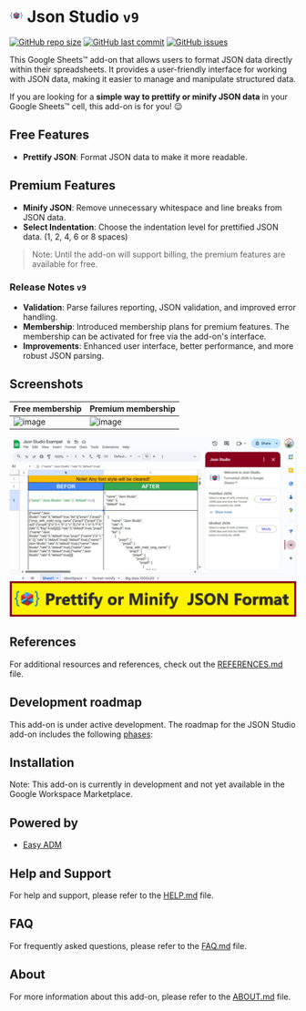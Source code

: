 # ![Logo](https://raw.githubusercontent.com/ilanlal/ss-json-editor/main/assets/logo24.png) Json Studio ```v9```

[![GitHub repo size](https://img.shields.io/github/repo-size/ilanlal/ss-json-editor)](https://github.com/ilanlal/ss-json-editor)
[![GitHub last commit](https://img.shields.io/github/last-commit/ilanlal/ss-json-editor)](https://github.com/ilanlal/ss-json-editor)
[![GitHub issues](https://img.shields.io/github/issues/ilanlal/ss-json-editor)](https://github.com/ilanlal/ss-json-editor/issues)

This Google Sheets™ add-on that allows users to format JSON data directly within their spreadsheets. It provides a user-friendly interface for working with JSON data, making it easier to manage and manipulate structured data.

If you are looking for a **simple way to prettify or minify JSON data** in your Google Sheets™ cell, this add-on is for you! 😉

## Free Features

- **Prettify JSON**: Format JSON data to make it more readable.

## Premium Features

- **Minify JSON**: Remove unnecessary whitespace and line breaks from JSON data.
- **Select Indentation**: Choose the indentation level for prettified JSON data. (1, 2, 4, 6 or 8 spaces)

> Note: Until the add-on will support billing, the premium features are available for free.

### Release Notes ```v9```

- **Validation**: Parse failures reporting, JSON validation, and improved error handling.
- **Membership**: Introduced membership plans for premium features. The membership can be activated for free via the add-on's interface.
- **Improvements**: Enhanced user interface, better performance, and more robust JSON parsing.

## Screenshots

| Free membership | Premium membership |
| --- | --- |
| <img width="320" alt="image" src="https://github.com/user-attachments/assets/eb457ab0-74a5-4172-aee1-a865bdedbba3" /> | <img width="320" alt="image" src="https://github.com/user-attachments/assets/43f892ea-37e6-4a22-9c55-81037512685e" /> |

<img width="640" alt="image" src="https://raw.githubusercontent.com/ilanlal/ss-json-editor/refs/heads/vnext/assets/Screenshot-1280x800-v9001.png" />

## References

For additional resources and references, check out the [REFERENCES.md](docs/REFERENCES.md) file.

## Development roadmap

This add-on is under active development. The roadmap for the JSON Studio add-on includes the following [phases](docs/ROADMAP.md):

## Installation

Note: This add-on is currently in development and not yet available in the Google Workspace Marketplace.

## Powered by

- [Easy ADM](https://www.easyadm.com/)

## Help and Support

For help and support, please refer to the [HELP.md](docs/HELP.md) file.

## FAQ

For frequently asked questions, please refer to the [FAQ.md](docs/FAQ.md) file.

## About

For more information about this add-on, please refer to the [ABOUT.md](docs/ABOUT.md) file.
